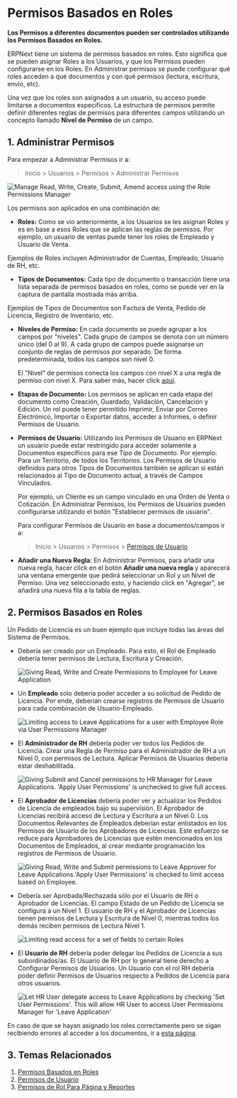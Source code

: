 <!-- add-breadcrumbs -->
# Permisos Basados en Roles

**Los Permisos a diferentes documentos pueden ser controlados utilizando los Permisos Basados en Roles.**

ERPNext tiene un sistema de permisos basados en roles. Esto significa que se pueden asignar Roles a los Usuarios, y que los Permisos pueden configurarse en los Roles. En Administrar permisos se puede configurar qué roles acceden a qué documentos y con qué permisos (lectura, escritura, envío, etc).

Una vez que los roles son asignados a un usuario, su acceso puede limitarse a documentos específicos. La estructura de permisos permite definir diferentes reglas de permisos para diferentes campos utilizando un concepto llamado **Nivel de Permiso** de un campo. 

## 1. Administrar Permisos
Para empezar a Administrar Permisos ir a:
> Inicio > Usuarios > Permisos > Administrar Permisos

<img alt="Manage Read, Write, Create, Submit, Amend access using the Role Permissions Manager" class="screenshot" src="{{docs_base_url}}/assets/img/users-and-permissions/setting-up-permissions-leave-application.png">

Los permisos son aplicados en una combinación de: 

  * **Roles:** Como se vio anteriormente, a los Usuarios se les asignan Roles y es en base a esos Roles que se aplican las reglas de permisos. Por ejemplo, un usuario de ventas puede tener los roles de Empleado y Usuario de Venta.

  Ejemplos de Roles incluyen Administrador de Cuentas, Empleado, Usuario de RH, etc.

  * **Tipos de Documentos:** Cada tipo de documento o transacción tiene una lista separada de permisos basados en roles, como se puede ver en la captura de pantalla mostrada más arriba. 

  Ejemplos de Tipos de Documentos son Factura de Venta, Pedido de Licencia, Registro de Inventario, etc.

  * **Niveles de Permiso:** En cada documento se puede agrupar a los campos por "niveles". Cada grupo de campos se denota con un número único (del 0 al 9). A cada grupo de campos puede asignarse un conjunto de reglas de permisos por separado. De forma predeterminada, todos los campos son nivel 0. 

    El "Nivel" de permisos conecta los campos con nivel X a una regla de permiso con nivel X. Para saber más, hacer click [aquí](/docs/user/manual/en/setting-up/articles/managing-perm-level).

  * **Etapas de Documento:** Los permisos se aplican en cada etapa del documento como Creación, Guardado, Validación, Cancelación y Edición. Un rol puede tener permitido Imprimir, Enviar por Correo Electrónico, Importar o Exportar datos, acceder a Informes, o definir Permisos de Usuario. 

  * **Permisos de Usuario:** Utilizando los Permisos de Usuario en ERPNext un usuario puede estar restringido para acceder solamente a Documentos específicos para ese Tipo de Documento. Por ejemplo: Para un Territorio, de todos los Territorios. Los Permisos de Usuario definidos para otros Tipos de Documentos también se aplican si están relacionados al Tipo de Documento actual, a través de Campos Vinculados.
  
    Por ejemplo, un Cliente es un campo vinculado en una Orden de Venta o Cotización. En Administrar Permisos, los Permisos de Usuarios pueden configurarse utilizando el botón "Establecer permisos de usuario".

    Para configurar Permisos de Usuario en base a documentos/campos ir a:
    > Inicio > Usuarios > Permisos > [Permisos de Usuario](/docs/user/manual/es/setting-up/users-and-permissions/user-permissions)

  * **Añadir una Nueva Regla**: En Administrar Permisos, para añadir una nueva regla, hacer click en el botón **Añadir una nueva regla** y aparecerá una ventana emergente que pedirá seleccionar un Rol y un Nivel de Permiso. Una vez seleccionado esto, y haciendo click en "Agregar", se añadirá una nueva fila a la tabla de reglas. 

## 2. Permisos Basados en Roles

Un Pedido de Licencia es un buen ejemplo que incluye todas las áreas del Sistema de Permisos. 

* Debería ser creado por un Empleado.
  Para esto, el Rol de Empleado debería tener permisos de Lectura, Escritura y Creación. 

  <img class="screenshot" alt="Giving Read, Write and Create Permissions to Employee for Leave Application"  src="{{docs_base_url}}/assets/img/users-and-permissions/setting-up-permissions-employee-role.png">

* Un **Empleado** solo debería poder acceder a su solicitud de Pedido de Licencia.
  Por ende, deberían crearse registros de Permisos de Usuario para cada combinación de Usuario-Empleado. 

  <img class="screenshot" alt="Limiting access to Leave Applications for a user with Employee Role via User Permissions Manager" src="/docs/assets/img/users-and-permissions/setting-up-permissions-employee-user-permissions.png">
  
* El **Administrador de RH** debería poder ver todos los Pedidos de Licencia. 
  Crear una Regla de Permiso para el Administrador de RH a un Nivel 0, con permisos de Lectura. Aplicar Permisos de Usuarios debería estar deshabilitada.

  <img class="screenshot" alt="Giving Submit and Cancel permissions to HR Manager for Leave Applications. 'Apply User Permissions' is unchecked to give full access." src="{{docs_base_url}}/assets/img/users-and-permissions/setting-up-permissions-hr-manager-role.png">

* El **Aprobador de Licencias** debería poder ver y actualizar los Pedidos de Licencia de empleados bajo su supervisión.
  El Aprobador de Licencias recibirá acceso de Lectura y Escritura a un Nivel 0. Los Documentos Relevantes de Empleados deberían estar enlistados en los Permisos de Usuario de los Aprobadores de Licencias. Este esfuerzo se reduce para Aprobadores de Licencias que estén mencionados en los Documentos de Empleados, al crear mediante programación los registros de Permisos de Usuario. 

  <img class="screenshot" alt="Giving Read, Write and Submit permissions to Leave Approver for Leave Applications.'Apply User Permissions' is checked to limit access based on Employee." src="{{docs_base_url}}/assets/img/users-and-permissions/setting-up-permissions-leave-approver-role.png">

* Debería ser Aprobada/Rechazada sólo por el Usuario de RH o Aprobador de Licencias. 
  El campo Estado de un Pedido de Licencia se configura a un Nivel 1. El usuario de RH y el Aprobador de Licencias tienen permisos de Lectura y Escritura de Nivel 0, mientras todos los demás reciben permisos de Lectura Nivel 1. 

  <img class="screenshot" alt="Limiting read access for a set of fields to certain Roles" src="/docs/assets/img/users-and-permissions/setting-up-permissions-level-1.png">

* El **Usuario de RH** debería poder delegar los Pedidos de Licencia a sus subordinados/as. 
  El Usuario de RH por lo general tiene derecho a Configurar Permisos de Usuarios. Un Usuario con el rol RH debería poder definir Permisos de Usuarios respecto a Pedidos de Licencia para otros usuarios.

  <img class="screenshot" alt="Let HR User delegate access to Leave Applications by checking 'Set User Permissions'. This will allow HR User to access User Permissions Manager for 'Leave Application'" src="{{docs_base_url}}/assets/img/users-and-permissions/setting-up-permissions-hr-user-role.png">

En caso de que se hayan asignado los roles correctamente pero se sigan recibiendo errores al acceder a los documentos, ir a [esta página](/docs/user/manual/es/setting-up/articles/report-permission-error).

## 3. Temas Relacionados
1. [Permisos Basados en Roles](/docs/user/manual/es/setting-up/users-and-permissions/role-based-permissions)
1. [Permisos de Usuario](/docs/user/manual/es/setting-up/users-and-permissions/user-permissions)
1. [Permisos de Rol Para Página y Reportes](/docs/user/manual/es/setting-up/users-and-permissions/role-permission-for-page-and-report)

